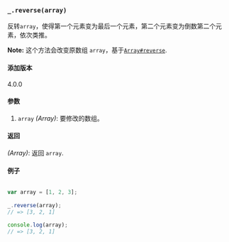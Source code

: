 ### `_.reverse(array)`[​](#_reversearray "_reversearray的直接链接")

反转`array`，使得第一个元素变为最后一个元素，第二个元素变为倒数第二个元素，依次类推。  
  
**Note:** 这个方法会改变原数组 `array`，基于[`Array#reverse`](https://developer.mozilla.org/zh-CN/docs/Web/JavaScript/Reference/Global_Objects/Array/reverse).

#### 添加版本

4.0.0

#### 参数

1.  `array` _(Array)_: 要修改的数组。

#### 返回

_(Array)_: 返回 `array`.

#### 例子

```js

var array = [1, 2, 3];
 
_.reverse(array);
// => [3, 2, 1]
 
console.log(array);
// => [3, 2, 1]

```